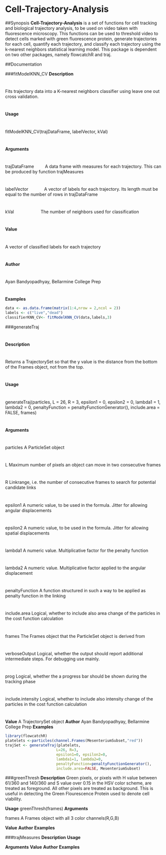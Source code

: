 Cell-Trajectory-Analysis
========================

##Synopsis
**Cell-Trajectory-Analysis** is a set of functions for cell tracking and biological trajectory analysis, to be used on video
taken with fluorescence microscopy. This functions can be used to threshold video to detect cells marked with green fluorescence protein, generate trajectories for each cell, quantify each trajectory, and classify each trajectory using the k-nearest neighbors statistical learning model. This package is dependent on two other packages, namely flowcatchR and traj.

##Documentation 

###fitModelKNN_CV
**Description**
#
Fits trajectory data into a K-nearest neighbors classifier using leave one out cross validation.
#
**Usage**
#
fitModelKNN_CV(trajDataFrame, labelVector, kVal)
#
**Arguments**
#
trajDataFrame &nbsp;&nbsp;&nbsp;&nbsp;&nbsp;&nbsp;&nbsp; A data frame with measures for each trajectory. This can be produced by function trajMeasures
#
labelVector	&nbsp;&nbsp;&nbsp;&nbsp;&nbsp;&nbsp;&nbsp;&nbsp;&nbsp;&nbsp;&nbsp; A vector of labels for each trajectory. Its length must be equal to the number of rows in trajDataFrame
#
kVal &nbsp;&nbsp;&nbsp;&nbsp;&nbsp;&nbsp;&nbsp;&nbsp;&nbsp;&nbsp;&nbsp;&nbsp;&nbsp;&nbsp;&nbsp;&nbsp;&nbsp;&nbsp;&nbsp;&nbsp;	The number of neighbors used for classification
#
**Value**
#
A vector of classified labels for each trajectory
#
**Author**
#
Ayan Bandyopadhyay, Bellarmine College Prep
#
**Examples**
```r
data <- as.data.frame(matrix(1:4,nrow = 2,ncol = 2))
labels <- c("live","dead")
classifierKNN_CV<- fitModelKNN_CV(data,labels,3)
```

###generateTraj
#
**Description**
#
Returns a TrajectorySet so that the y value is the distance from the bottom of the Frames object, not from the top.
#
**Usage**
#
generateTraj(particles, L = 26, R = 3, epsilon1 = 0, epsilon2 = 0,
  lambda1 = 1, lambda2 = 0, penaltyFunction = penaltyFunctionGenerator(),
  include.area = FALSE, frames)
#
**Arguments**
#
particles	          A ParticleSet object
#
L	                  Maximum number of pixels an object can move in two consecutive frames
#
R	                  Linkrange, i.e. the number of consecutive frames to search for potential candidate links
#
epsilon1	          A numeric value, to be used in the formula. Jitter for allowing angular displacements
#
epsilon2	          A numeric value, to be used in the formula. Jitter for allowing spatial displacements
#
lambda1	            A numeric value. Multiplicative factor for the penalty function
#
lambda2	            A numeric value. Multiplicative factor applied to the angular displacement
#
penaltyFunction     A function structured in such a way to be applied as penalty function in the linking
#
include.area	      Logical, whether to include also area change of the particles in the cost function calculation
#
frames	            The Frames object that the ParticleSet object is derived from
#
verboseOutput	      Logical, whether the output should report additional intermediate steps. For debugging use mainly.
#
prog	              Logical, whether the a progress bar should be shown during the tracking phase
#
include.intensity	  Logical, whether to include also intensity change of the particles in the cost function calculation
#
**Value**
A TrajectorySet object
**Author**
Ayan Bandyopadhyay, Bellarmine College Prep
**Examples**
```r
library(flowcatchR)
platelets <-particles(channel.Frames(MesenteriumSubset,"red"))
trajSet <- generateTraj(platelets,
                       L=26, R=3,
                       epsilon1=0, epsilon2=0,
                       lambda1=1, lambda2=0,
                       penaltyFunction=penaltyFunctionGenerator(),
                       include.area=FALSE, MesenteriumSubset)
```

###greenThresh
**Description**
Green pixels, or pixels with H value between 61/360 and 140/360 and S value over 0.15 in the HSV color scheme, are treated as foreground. All other pixels are treated as background. This is useful in detecting the Green Flourescence Protein used to denote cell viability.

**Usage**
greenThresh(frames)
**Arguments**

frames	             A Frames object with all 3 color channels(R,G,B)

**Value**
**Author**
**Examples**


###trajMeasures
**Description**
**Usage**

**Arguments**
**Value**
**Author**
**Examples**
